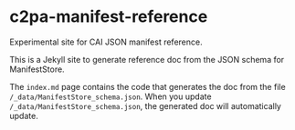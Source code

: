 # c2pa-manifest-reference

Experimental site for CAI JSON manifest reference.

This is a Jekyll site to generate reference doc from the JSON schema for ManifestStore.

The `index.md` page contains the code that generates the doc from the file `/_data/ManifestStore_schema.json`.  When you update `/_data/ManifestStore_schema.json`, the generated doc will automatically update.

